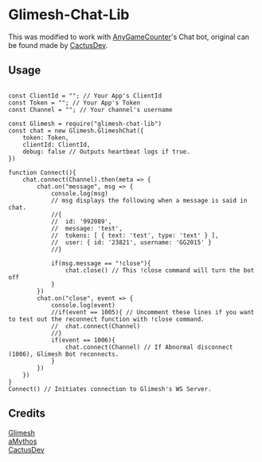 # Glimesh-Chat-Lib

This was modified to work with [AnyGameCounter](https://www.anygamecounter)'s Chat bot, original can be found made by [CactusDev](https://github.com/CactusDev/glimesh-chat).

## Usage

```node

const ClientId = ""; // Your App's ClientId
const Token = ""; // Your App's Token
const Channel = ""; // Your channel's username

const Glimesh = require("glimesh-chat-lib")
const chat = new Glimesh.GlimeshChat({
	token: Token,
	clientId: ClientId,
	debug: false // Outputs heartbeat logs if true.
})

function Connect(){
	chat.connect(Channel).then(meta => {
		chat.on("message", msg => {
			console.log(msg)
			// msg displays the following when a message is said in chat.
			//{
  			//	id: '992089',
  			//	message: 'test',
  			//	tokens: [ { text: 'test', type: 'text' } ],
  			//	user: { id: '23821', username: 'GG2015' }
			//}
			
			if(msg.message == "!close"){
				chat.close() // This !close command will turn the bot off
			}
    	})
		chat.on("close", event => {
			console.log(event)
			//if(event == 1005){ // Uncomment these lines if you want to test out the reconnect function with !close command.
			//	chat.connect(Channel) 
			//}
			if(event == 1006){
				chat.connect(Channel) // If Abnormal disconnect (1006), Glimesh Bot reconnects.
			}
		})
	})
}
Connect() // Initiates connection to Glimesh's WS Server.

```

## Credits

[Glimesh](https://github.com/Glimesh)<br>
[aMythos](https://glimesh.github.io/api-docs/)<br>
[CactusDev](https://github.com/CactusDev)
